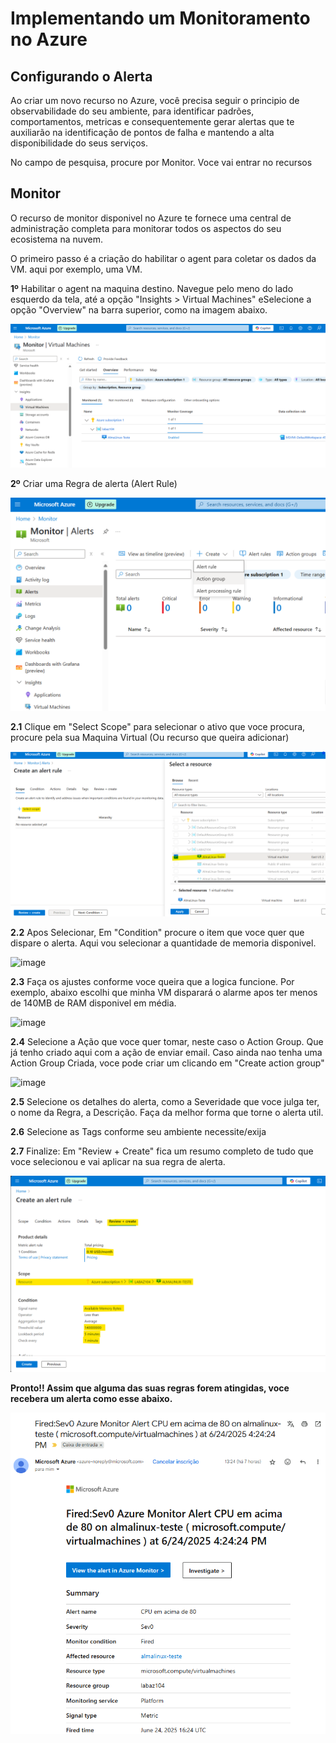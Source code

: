 
# Implementando um Monitoramento no Azure

## Configurando o Alerta

Ao criar um novo recurso no Azure, você precisa seguir o principio de observabilidade do seu ambiente, para identificar padrões, comportamentos, metricas e consequentemente gerar alertas que te auxiliarão na identificação de pontos de falha e mantendo a alta disponibilidade do seus serviços.

No campo de pesquisa, procure por Monitor. Voce vai entrar no recursos

## Monitor

O recurso de monitor disponivel no Azure te fornece uma central de administração completa para monitorar todos os aspectos do seu ecosistema na nuvem. 

O primeiro passo é a criação do habilitar o agent para coletar os dados da VM. aqui por exemplo, uma VM.

**1º** Habilitar o agent na maquina destino. Navegue pelo meno do lado esquerdo da tela, até a opção "Insights > Virtual Machines" eSelecione a opção "Overview" na barra superior, como na imagem abaixo.

![image](https://github.com/RafBaeta/AZ-104/blob/122344fe96738ca0f533be5a3f6a58013bbb17bf/Implementando%20Monitoramento%20no%20Azure/images/1%20Habilitar%20Agent.png)

**2º** Criar uma Regra de alerta (Alert Rule) 

![image](https://github.com/RafBaeta/AZ-104/blob/122344fe96738ca0f533be5a3f6a58013bbb17bf/Implementando%20Monitoramento%20no%20Azure/images/2.0%20Alert%20Rule.png)

  **2.1** Clique em "Select Scope" para selecionar o ativo que voce procura, procure pela sua Maquina Virtual (Ou recurso que queira adicionar)
  
  ![image](https://github.com/RafBaeta/AZ-104/blob/122344fe96738ca0f533be5a3f6a58013bbb17bf/Implementando%20Monitoramento%20no%20Azure/images/2.1%20Selecione%20um%20escopo.png)

 **2.2** Apos Selecionar, Em "Condition" procure o item que voce quer que dispare o alerta. Aqui vou selecionar a quantidade de memoria disponivel.
  
  ![image](https://github.com/user-attachments/assets/c5c260dd-8deb-4edf-a702-a0dd91276969)

  **2.3** Faça os ajustes conforme voce queira que a logica funcione. Por exemplo, abaixo escolhi que minha VM disparará o alarme apos ter menos de 140MB de RAM disponivel em média.

  ![image](https://github.com/user-attachments/assets/855f41d3-d184-4ec7-8935-563fa62ea2c1)

  **2.4** Selecione a Ação que voce quer tomar, neste caso o Action Group. Que já tenho criado aqui com a ação de enviar email. Caso ainda nao tenha uma Action Group Criada, voce pode criar um clicando em "Create action group"

  ![image](https://github.com/user-attachments/assets/83b90316-56ff-4f3b-82d4-8f5112ce8dde)

  **2.5** Selecione os detalhes do alerta, como a Severidade que voce julga ter, o nome da Regra, a Descrição. Faça da melhor forma que torne o alerta util.

  **2.6** Selecione as Tags conforme seu ambiente necessite/exija

  **2.7** Finalize: Em "Review + Create" fica um resumo completo de tudo que voce selecionou e vai aplicar na sua regra de alerta.

 ![image](https://github.com/RafBaeta/AZ-104/blob/a5f3bfb9649d12fa1c4d9d3983dd2d176b51bc6f/Implementando%20Monitoramento%20no%20Azure/images/2.7%20Review%20e%20Create.png)

**Pronto!! Assim que alguma das suas regras forem atingidas, voce recebera um alerta como esse abaixo.**

 ![image](https://github.com/RafBaeta/AZ-104/blob/122344fe96738ca0f533be5a3f6a58013bbb17bf/Implementando%20Monitoramento%20no%20Azure/images/Alerta%20disparado.png)

